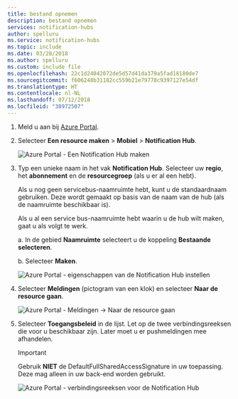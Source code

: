 ```yaml
---
title: bestand opnemen
description: bestand opnemen
services: notification-hubs
author: spelluru
ms.service: notification-hubs
ms.topic: include
ms.date: 03/28/2018
ms.author: spelluru
ms.custom: include file
ms.openlocfilehash: 22c1d24042072de5d57d41da379a5fad18180de7
ms.sourcegitcommit: f606248b31182cc559b21e79778c9397127e54df
ms.translationtype: HT
ms.contentlocale: nl-NL
ms.lasthandoff: 07/12/2018
ms.locfileid: "38972507"
---
```

1. Meld u aan bij [Azure Portal](https://portal.azure.com).

2. Selecteer **Een resource maken** > **Mobiel** > **Notification Hub**.
   
      ![Azure Portal - Een Notification Hub maken](./media/notification-hubs-portal-create-new-hub/notification-hubs-azure-portal-create.png)
      
3. Typ een unieke naam in het vak **Notification Hub**. Selecteer uw **regio**, het **abonnement** en de **resourcegroep** (als u er al een hebt). 
   
      Als u nog geen servicebus-naamruimte hebt, kunt u de standaardnaam gebruiken. Deze wordt gemaakt op basis van de naam van de hub (als de naamruimte beschikbaar is).
    
      Als u al een service bus-naamruimte hebt waarin u de hub wilt maken, gaat u als volgt te werk.

    a. In de gebied **Naamruimte** selecteert u de koppeling **Bestaande selecteren**. 
   
    b. Selecteer **Maken**.
   
      ![Azure Portal - eigenschappen van de Notification Hub instellen](./media/notification-hubs-portal-create-new-hub/notification-hubs-azure-portal-settings.png)

4. Selecteer **Meldingen** (pictogram van een klok) en selecteer **Naar de resource gaan**. 

      ![Azure Portal - Meldingen -> Naar de resource gaan](./media/notification-hubs-portal-create-new-hub/notification-go-to-resource.png)    
5. Selecteer **Toegangsbeleid** in de lijst. Let op de twee verbindingsreeksen die voor u beschikbaar zijn. Later moet u er pushmeldingen mee afhandelen.

      >[!IMPORTANT]
      >Gebruik **NIET** de DefaultFullSharedAccessSignature in uw toepassing. Deze mag alleen in uw back-end worden gebruikt.
      >
   
      ![Azure Portal - verbindingsreeksen voor de Notification Hub](./media/notification-hubs-portal-create-new-hub/notification-hubs-connection-strings-portal.png)

